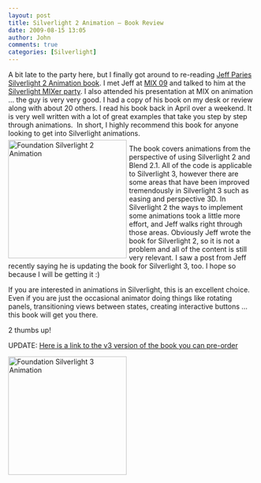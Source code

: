 ```yaml
---
layout: post
title: Silverlight 2 Animation – Book Review
date: 2009-08-15 13:05
author: John
comments: true
categories: [Silverlight]
---
```

<p>A bit late to the party here, but I finally got around to re-reading <a href="http://designwithsilverlight.com/">Jeff Paries</a> <a href="http://www.amazon.com/Foundation-Silverlight-Animation-Jeff-Paries/dp/1430215690/johnpanet-20">Silverlight 2 Animation book</a>. I met Jeff at <a href="http://live.visitmix.com/">MIX 09</a> and talked to him at the <a href="/silverlight/1st-annual-silverlight-mixer/">Silverlight MIXer party</a>. I also attended his presentation at MIX on animation … the guy is very very good. I had a copy of his book on my desk or review along with about 20 others. I read his book back in April over a weekend. It is very well written with a lot of great examples that take you step by step through animations.&#160; In short, I highly recommend this book for anyone looking to get into Silverlight animations.<a href="http://www.amazon.com/Foundation-Silverlight-Animation-Jeff-Paries/dp/1430215690/johnpanet-20"><img style="border-bottom: 0px; border-left: 0px; margin: 5px 5px 5px 0px; display: inline; border-top: 0px; border-right: 0px" border="0" alt="Foundation Silverlight 2 Animation" align="left" src="http://ecx.images-amazon.com/images/I/51mNXzfM6HL._BO2,204,203,200_PIsitb-sticker-arrow-click,TopRight,35,-76_AA240_SH20_OU01_.jpg" width="240" height="240" /></a></p>  <p>The book covers animations from the perspective of using Silverlight 2 and Blend 2.1. All of the code is applicable to Silverlight 3, however there are some areas that have been improved tremendously in Silverlight 3 such as easing and perspective 3D. In Silverlight 2 the ways to implement some animations took a little more effort, and Jeff walks right through those areas. Obviously Jeff wrote the book for Silverlight 2, so it is not a problem and all of the content is still very relevant. I saw a post from Jeff recently saying he is updating the book for Silverlight 3, too. I hope so because I will be getting it :) </p>  <p>If you are interested in animations in Silverlight, this is an excellent choice. Even if you are just the occasional animator doing things like rotating panels, transitioning views between states, creating interactive buttons … this book will get you there.</p>  <p>2 thumbs up!</p>  <p>UPDATE: <a href="http://www.amazon.com/gp/product/143022407X/johnpanet-20">Here is a link to the v3 version of the book you can pre-order</a></p>  <p><a href="http://www.amazon.com/gp/product/143022407X/johnpanet-20"><img border="0" alt="Foundation Silverlight 3 Animation" src="http://ecx.images-amazon.com/images/I/51m2FGRoItL._SL500_AA240_.jpg" width="240" height="240" /></a></p>

